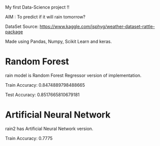 My first Data-Science project !!

AIM : To predict if it will rain tomorrow?

DataSet Source: https://www.kaggle.com/jsphyg/weather-dataset-rattle-package

Made using Pandas, Numpy, Scikit Learn and keras.

# Random Forest
rain model is Random Forest Regressor version of implementation. 

Train Accuracy: 0.8474889798488665

Test Accuracy:  0.8517665810679181


# Artificial Neural Network
rain2 has Artificial Neural Network version.

Train Accuracy:  0.7775



